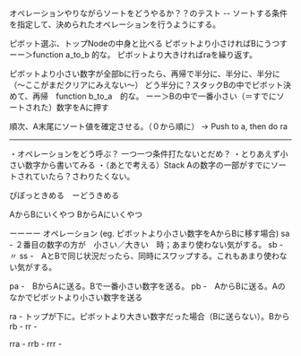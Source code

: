 
オペレーションやりながらソートをどうやるか？？のテスト 
-- ソートする条件を指定して、決められたオペレーションを行うようにする。

ピボット選ぶ、トップNodeの中身と比べる
ピボットより小さければBにうつす  ーー＞function a_to_b 的な。
ピボットより大きければraを繰り返す。

ピボットより小さい数字が全部bに行ったら、再帰で半分に、半分に、半分に　　
（〜ここがまだクリアにみえない〜）
どう半分に？スタックBの中でピボット決めて、再帰　function b_to_a　的な。
ーー＞Bの中で一番小さい（＝すでにソートされた）数字をAに押す

順次、A末尾にソート値を確定させる。（０から順に） → Push to a, then do ra

-----
・オペレーションをどう呼ぶ？
	一つ一つ条件打たないとだめ？
・とりあえず小さい数字から書いてみる
・（あとで考える）Stack Aの数字の一部がすでにソートされていたら？さわりたくない。

ぴぼっときめる　ーどうきめる

AからBにいくやつ
BからAにいくやつ

ーーーー
オペレーション (eg. ピボットより小さい数字をAからBに移す場合)
sa - ２番目の数字の方が　小さい／大きい　時；あまり使わない気がする。
sb - 〃
ss -　AとBで同じ状況だったら、同時にスワップする。これもあまり使わない気がする。

pa -　BからAに送る。Bで一番小さい数字を送る。
pb -　AからBに送る。Aのなかでピボットより小さい数字を送る

ra - トップが下に。ピボットより大きい数字だった場合（Bに送らない）。Bから
rb -
rr -

rra - 
rrb -
rrr -
